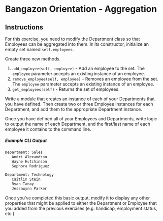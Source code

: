 # Bangazon Orientation - Aggregation

## Instructions

For this exercise, you need to modify the Department class so that Employees can be aggregated into them. In its constructor, initialize an empty set named `self.employees`.

Create three new methods.

1. `add_employee(self, employee)` - Add an employee to the set. The `employee` parameter accepts an existing instance of an employee.
1. `remove_employee(self, employee)` - Removes an employee from the set. The `employee` parameter accepts an existing instance of an employee.
1. `get_employees(self)` - Returns the set of employees.

Write a module that creates an instance of each of your Departments that you have defined. Then create two or three Employee instances for each Department, and add them to the appropriate Department instance.

Once you have defined all of your Employees and Departments, write logic to output the name of each Department, and the first/last name of each employee it contains to the command line.

##### Example CLI Output

```bash
Department: Sales
   Andri Alexandrou
   Wayne Hutchinson
   Sephora Rodriguez

Department: Technology
   Caitlin Stein
   Ryan Tanay
   Jessawynn Parker
```

Once you've completed this basic output, modify it to display any other properties that might be applied to either the Department or Employee that you added from the previous exercises (e.g. handicap, employment status, etc.)